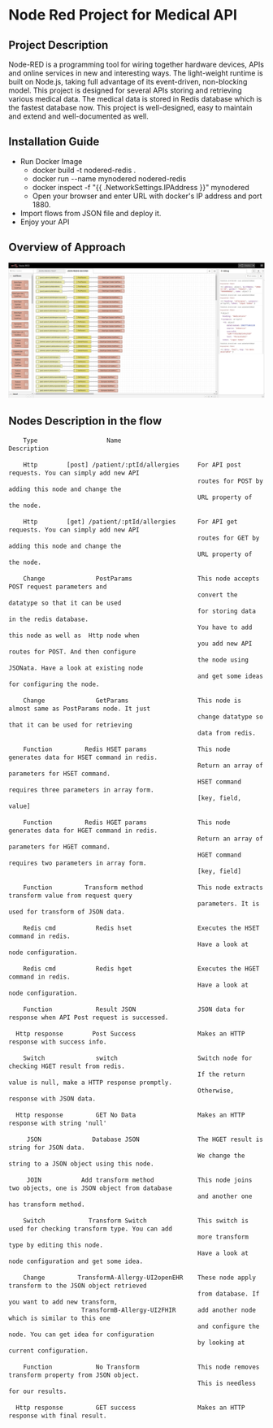 # Node Red Project for Medical API

## Project Description
Node-RED is a programming tool for wiring together hardware devices, APIs and online services in new and interesting ways. The light-weight runtime is built on Node.js, taking full advantage of its event-driven, non-blocking model.
This project is designed for several APIs storing and retrieving various medical data.
The medical data is stored in Redis database which is the fastest database now.
This project is well-designed, easy to maintain and extend and well-documented as well.

## Installation Guide
- Run Docker Image
  - docker build -t nodered-redis .
  - docker run --name mynodered nodered-redis
  - docker inspect -f "{{ .NetworkSettings.IPAddress }}" mynodered
  - Open your browser and enter URL with docker's IP address and port 1880.
- Import flows from JSON file and deploy it.
- Enjoy your API

## Overview of Approach

![NodeRed flow](/img/NodeRed_JSON_Redis_exp2.PNG)


## Nodes Description in the flow
```
    Type                   Name                                         Description
    
    Http        [post] /patient/:ptId/allergies     For API post requests. You can simply add new API
                                                    routes for POST by adding this node and change the
                                                    URL property of the node.

    Http        [get] /patient/:ptId/allergies      For API get requests. You can simply add new API
                                                    routes for GET by adding this node and change the
                                                    URL property of the node.

    Change              PostParams                  This node accepts POST request parameters and
                                                    convert the datatype so that it can be used
                                                    for storing data in the redis database.
                                                    You have to add this node as well as  Http node when 
                                                    you add new API routes for POST. And then configure
                                                    the node using JSONata. Have a look at existing node
                                                    and get some ideas for configuring the node.

    Change              GetParams                   This node is almost same as PostParams node. It just
                                                    change datatype so that it can be used for retrieving
                                                    data from redis.

    Function         Redis HSET params              This node generates data for HSET command in redis. 
                                                    Return an array of parameters for HSET command. 
                                                    HSET command requires three parameters in array form.
                                                    [key, field, value]

    Function         Redis HGET params              This node generates data for HGET command in redis.
                                                    Return an array of parameters for HGET command.
                                                    HGET command requires two parameters in array form.
                                                    [key, field]

    Function         Transform method               This node extracts transform value from request query
                                                    parameters. It is used for transform of JSON data.

    Redis cmd           Redis hset                  Executes the HSET command in redis.
                                                    Have a look at node configuration.

    Redis cmd           Redis hget                  Executes the HGET command in redis.
                                                    Have a look at node configuration.

    Function            Result JSON                 JSON data for response when API Post request is successed.

  Http response        Post Success                 Makes an HTTP response with success info.

    Switch              switch                      Switch node for checking HGET result from redis.
                                                    If the return value is null, make a HTTP response promptly.
                                                    Otherwise, response with JSON data.

  Http response         GET No Data                 Makes an HTTP response with string 'null'

     JSON              Database JSON                The HGET result is string for JSON data.
                                                    We change the string to a JSON object using this node.

     JOIN           Add transform method            This node joins two objects, one is JSON object from database
                                                    and another one has transform method.

    Switch            Transform Switch              This switch is used for checking transform type. You can add
                                                    more transform type by editing this node.
                                                    Have a look at node configuration and get some idea.

    Change         TransformA-Allergy-UI2openEHR    These node apply transform to the JSON object retrieved
                                                    from database. If you want to add new transform,
                    TransformB-Allergy-UI2FHIR      add another node which is similar to this one
                                                    and configure the node. You can get idea for configuration
                                                    by looking at current configuration.

    Function            No Transform                This node removes transform property from JSON object.
                                                    This is needless for our results.

  Http response         GET success                 Makes an HTTP response with final result.
```
